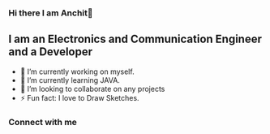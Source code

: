 ### Hi there I am Anchit👋

## I am an Electronics and Communication Engineer and a Developer


- 🔭 I’m currently working on myself.
- 🌱 I’m currently learning JAVA.
- 👯 I’m looking to collaborate on any projects
- ⚡ Fun fact: I love to Draw Sketches.

### Connect with me
